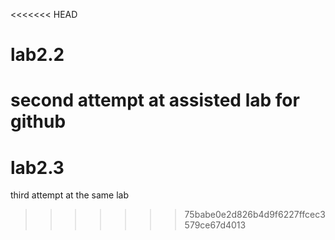 <<<<<<< HEAD
# lab2.2
second attempt at assisted lab for github
=======
# lab2.3
third attempt at the same lab
>>>>>>> 75babe0e2d826b4d9f6227ffcec3579ce67d4013
